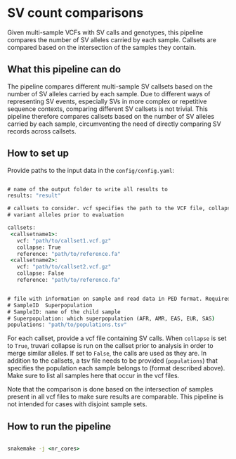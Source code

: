 # SV count comparisons

Given multi-sample VCFs with SV calls and genotypes, this pipeline compares the number of SV alleles carried by each sample. Callsets are compared based on the intersection of the samples they contain.

## What this pipeline can do

The pipeline compares different multi-sample SV callsets based on the number of SV alleles carried by each sample. Due to different ways of representing SV events, especially SVs in more complex or repetitive sequence contexts, comparing different SV callsets is not trivial. This pipeline therefore compares callsets based on the number of SV alleles carried by each sample, circumventing the need of directly comparing SV records across callsets.

## How to set up

Provide paths to the input data in the ``config/config.yaml``:

``` bat

# name of the output folder to write all results to
results: "result"

# callsets to consider. vcf specifies the path to the VCF file, collapse specifies whether or not to collapse overlapping
# variant alleles prior to evaluation

callsets:
 <callsetname1>:
   vcf: "path/to/callset1.vcf.gz"
   collapse: True
   reference: "path/to/reference.fa"
 <callsetname2>:
   vcf: "path/to/callset2.vcf.gz"
   collapse: False
   reference: "path/to/reference.fa"


# file with information on sample and read data in PED format. Required columns (in this order):
# SampleID	Superpopulation
# SampleID: name of the child sample
# Superpopulation: which superpopulation (AFR, AMR, EAS, EUR, SAS)
populations: "path/to/populations.tsv"

```
For each callset, provide a vcf file containing SV calls. When ``collapse`` is set to `` True ``, truvari collapse is run on the callset prior to analysis in order to merge similar alleles. If set to `` False ``, the calls are used as they are. In addition to the callsets, a tsv file needs to be provided (``populations``) that specifies the population each sample belongs to (format described above). Make sure to list all samples here that occur in the vcf files.

Note that the comparison is done based on the intersection of samples present in all vcf files to make sure results are comparable. This pipeline is not intended for cases with disjoint sample sets.

## How to run the pipeline

``` bat

snakemake -j <nr_cores>

```
